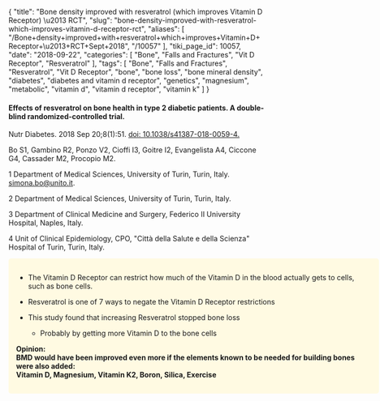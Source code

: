 {
    "title": "Bone density improved with resveratrol (which improves Vitamin D Receptor) \u2013 RCT",
    "slug": "bone-density-improved-with-resveratrol-which-improves-vitamin-d-receptor-rct",
    "aliases": [
        "/Bone+density+improved+with+resveratrol+which+improves+Vitamin+D+Receptor+\u2013+RCT+Sept+2018",
        "/10057"
    ],
    "tiki_page_id": 10057,
    "date": "2018-09-22",
    "categories": [
        "Bone",
        "Falls and Fractures",
        "Vit D Receptor",
        "Resveratrol"
    ],
    "tags": [
        "Bone",
        "Falls and Fractures",
        "Resveratrol",
        "Vit D Receptor",
        "bone",
        "bone loss",
        "bone mineral density",
        "diabetes",
        "diabetes and vitamin d receptor",
        "genetics",
        "magnesium",
        "metabolic",
        "vitamin d",
        "vitamin d receptor",
        "vitamin k"
    ]
}


#### Effects of resveratrol on bone health in type 2 diabetic patients. A double-blind randomized-controlled trial.

Nutr Diabetes. 2018 Sep 20;8(1):51. [doi: 10.1038/s41387-018-0059-4.](https://doi.org/10.1038/s41387-018-0059-4.)

Bo S1, Gambino R2, Ponzo V2, Cioffi I3, Goitre I2, Evangelista A4, Ciccone G4, Cassader M2, Procopio M2.

1 Department of Medical Sciences, University of Turin, Turin, Italy. simona.bo@unito.it.

2 Department of Medical Sciences, University of Turin, Turin, Italy.

3 Department of Clinical Medicine and Surgery, Federico II University Hospital, Naples, Italy.

4 Unit of Clinical Epidemiology, CPO, "Città della Salute e della Scienza" Hospital of Turin, Turin, Italy.

<div class="border" style="background-color:#FFFAE2;padding:15px;margin:10px 0;border-radius:5px;width:700px">

* The Vitamin D Receptor can restrict how much of the Vitamin D in the blood actually gets to cells, such as bone cells.

* Resveratrol is one of 7 ways to negate the Vitamin D Receptor restrictions

* This study found that increasing Resveratrol stopped bone loss 

   * Probably by getting more Vitamin D to the bone cells

 **Opinion:  
BMD would have been improved even more if the elements known to be needed for building bones were also added:   
Vitamin D, Magnesium, Vitamin K2, Boron, Silica, Exercise**